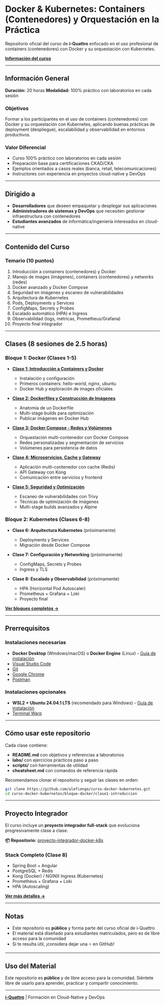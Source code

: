 # Docker & Kubernetes: Containers (Contenedores) y Orquestación en la Práctica

Repositorio oficial del curso de **i-Quattro** enfocado en el uso profesional de containers (contenedores) con Docker y su orquestación con Kubernetes.

**[Información del curso](https://www.i-quattro.com/product-page/dok-kub-001)**

---

## Información General

**Duración:** 20 horas
**Modalidad:** 100% práctico con laboratorios en cada sesión

### Objetivos

Formar a los participantes en el uso de containers (contenedores) con Docker y su orquestación con Kubernetes, aplicando buenas prácticas de deployment (despliegue), escalabilidad y observabilidad en entornos productivos.

### Valor Diferencial

- Curso 100% práctico con laboratorios en cada sesión
- Preparación base para certificaciones CKAD/CKA
- Ejemplos orientados a casos reales (banca, retail, telecomunicaciones)
- Instructores con experiencia en proyectos cloud-native y DevOps

---

## Dirigido a

- **Desarrolladores** que deseen empaquetar y desplegar sus aplicaciones
- **Administradores de sistemas y DevOps** que necesiten gestionar infraestructura con contenedores
- **Estudiantes avanzados** de informática/ingeniería interesados en cloud-native

---

## Contenido del Curso

### Temario (10 puntos)

1. Introducción a containers (contenedores) y Docker
2. Manejo de images (imágenes), containers (contenedores) y networks (redes)
3. Docker avanzado y Docker Compose
4. Seguridad en imágenes y escaneo de vulnerabilidades
5. Arquitectura de Kubernetes
6. Pods, Deployments y Services
7. ConfigMaps, Secrets y Probes
8. Escalado automático (HPA) e Ingress
9. Observabilidad (logs, métricas, Prometheus/Grafana)
10. Proyecto final integrador

---

## Clases (8 sesiones de 2.5 horas)

### Bloque 1: Docker (Clases 1-5)

- **[Clase 1: Introducción a Containers y Docker](bloque-docker/clase1-introduccion/)**
  - Instalación y configuración
  - Primeros containers: hello-world, nginx, ubuntu
  - Docker Hub y exploración de images oficiales

- **[Clase 2: Dockerfiles y Construcción de Imágenes](bloque-docker/clase2-dockerfiles/)**
  - Anatomía de un Dockerfile
  - Multi-stage builds para optimización
  - Publicar imágenes en Docker Hub

- **[Clase 3: Docker Compose - Redes y Volúmenes](bloque-docker/clase3-compose/)**
  - Orquestación multi-contenedor con Docker Compose
  - Redes personalizadas y segmentación de servicios
  - Volúmenes para persistencia de datos

- **[Clase 4: Microservicios, Cache y Gateway](bloque-docker/clase4-microservicios/)**
  - Aplicación multi-contenedor con cache (Redis)
  - API Gateway con Kong
  - Comunicación entre servicios y frontend

- **[Clase 5: Seguridad y Optimización](bloque-docker/clase5-seguridad/)**
  - Escaneo de vulnerabilidades con Trivy
  - Técnicas de optimización de imágenes
  - Multi-stage builds avanzados y Alpine

### Bloque 2: Kubernetes (Clases 6-8)

- **Clase 6: Arquitectura Kubernetes** (próximamente)
  - Deployments y Services
  - Migración desde Docker Compose

- **Clase 7: Configuración y Networking** (próximamente)
  - ConfigMaps, Secrets y Probes
  - Ingress y TLS

- **Clase 8: Escalado y Observabilidad** (próximamente)
  - HPA (Horizontal Pod Autoscaler)
  - Prometheus + Grafana + Loki
  - Proyecto final

**[Ver bloques completos →](bloque-docker/)**

---

## Prerrequisitos

### Instalaciones necesarias

- **Docker Desktop** (Windows/macOS) o **Docker Engine** (Linux) - [Guía de instalación](INSTALL_DOCKER.md)
- [Visual Studio Code](https://code.visualstudio.com/)
- [Git](https://git-scm.com/downloads)
- [Google Chrome](https://www.google.com/chrome/)
- [Postman](https://www.postman.com/downloads/)

### Instalaciones opcionales

- **WSL2 + Ubuntu 24.04.1 LTS** (recomendado para Windows) - [Guía de instalación](INSTALL_WSL.md)
- [Terminal Warp](https://www.warp.dev/)

---

## Cómo usar este repositorio

Cada clase contiene:
- **README.md** con objetivos y referencias a laboratorios
- **labs/** con ejercicios prácticos paso a paso
- **scripts/** con herramientas de utilidad
- **cheatsheet.md** con comandos de referencia rápida

Recomendamos clonar el repositorio y seguir las clases en orden:

```bash
git clone https://github.com/alefiengo/curso-docker-kubernetes.git
cd curso-docker-kubernetes/bloque-docker/clase1-introduccion
```

---

## Proyecto Integrador

El curso incluye un **proyecto integrador full-stack** que evoluciona progresivamente clase a clase.

**📦 Repositorio:** [proyecto-integrador-docker-k8s](https://github.com/alefiengo/proyecto-integrador-docker-k8s)

### Stack Completo (Clase 8)
- Spring Boot + Angular
- PostgreSQL + Redis
- Kong (Docker) / NGINX Ingress (Kubernetes)
- Prometheus + Grafana + Loki
- HPA (Autoscaling)

**[Ver más detalles →](PROYECTO_INTEGRADOR.md)**

---

## Notas

- Este repositorio es **público** y forma parte del curso oficial de i-Quattro
- El material está diseñado para estudiantes matriculados, pero es de libre acceso para la comunidad
- Si te resulta útil, ¡considera dejar una ⭐ en GitHub!

---

## Uso del Material

Este repositorio es **público** y de libre acceso para la comunidad. Siéntete libre de usarlo para aprender, practicar y compartir conocimiento.

---

**[i-Quattro](https://www.i-quattro.com/)** | Formación en Cloud-Native y DevOps
